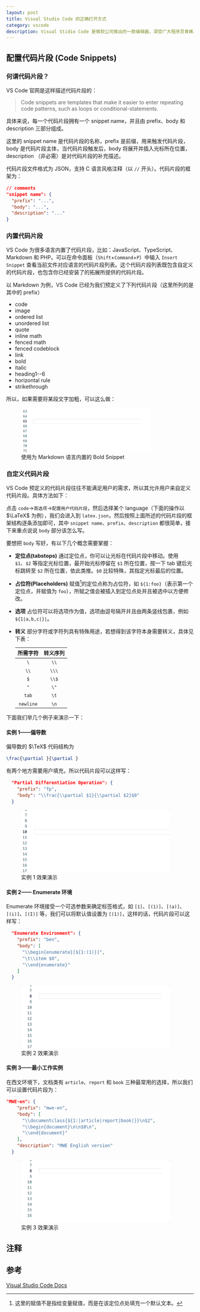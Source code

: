 ```yaml
---
layout: post
title: Visual Studio Code 的正确打开方式
category: vscode
description: Visual Stidio Code 是微软公司推出的一款编辑器，深受广大程序员青睐。这篇博客主要是记录 VS Code 的一些好玩的功能。
---
```


## 配置代码片段 (Code Snippets)

### 何谓代码片段？

VS Code 官网是这样描述代码片段的：
> Code snippets are templates that make it easier to enter repeating code patterns, such as loops or conditional-statements.

具体来说，每一个代码片段拥有一个 snippet name，并且由 prefix、body 和 description 三部分组成。

这里的 snippet name 是代码片段的名称，prefix 是前缀，用来触发代码片段，body 是代码片段主体，当代码片段触发后，body 将展开并插入光标所在位置，description （非必需）是对代码片段的补充描述。

代码片段文件格式为 JSON，支持 C 语言风格注释（以 `//` 开头）。代码片段的框架为：

```json
// comments
"snippet name": {
  "prefix": "...",
  "body": "...",
  "description": "..."
}
```


### 内置代码片段

VS Code 为很多语言内置了代码片段，比如：JavaScript、TypeScript、Markdown 和 PHP。可以在命令面板（`Shift`+`Command`+`P`）中输入 `Insert Snippet` 查看当前文件对应语言的代码片段列表。这个代码片段列表既包含自定义的代码片段，也包含你已经安装了的拓展所提供的代码片段。

以 Markdown 为例，VS Code 已经为我们预定义了下列代码片段（这里所列的是其中的 prefix）

+ code
+ image
+ ordered list
+ unordered list
+ quote
+ inline math
+ fenced math
+ fenced codeblock
+ link
+ bold
+ italic
+ heading1--6
+ horizontal rule
+ strikethrough

所以，如果需要将某段文字加粗，可以这么做：

<figure>
  <img src="/images/vscode/markdown-bold-snippet.gif" alt="bold-snippet" class="invert" style="max-width: 350px;">
  <figcaption markdown="span">使用为 Markdown 语言内置的 Bold Snippet</figcaption>
</figure>



### 自定义代码片段


VS Code 预定义的代码片段往往不能满足用户的需求，所以其允许用户来自定义代码片段。具体方法如下：

点击 `code`→`首选项`→`配置用户代码片段`，然后选择某个 language（下面的操作以 $\LaTeX$ 为例），我们会进入到 `latex.json`，然后按照上面所述的代码片段的框架结构逐条添加即可，其中 `snippet name`、`prefix`、`description` 都很简单，接下来重点说说 `body` 部分该怎么写。

要想把 `body` 写好，有以下几个概念需要掌握：

+ **定位点(tabstops)** 通过定位点，你可以让光标在代码片段中移动。使用 `$1`、`$2` 等指定光标位置，最开始光标停留在 `$1` 所在位置，按一下 tab 键后光标跳转至 `$2` 所在位置，依此类推。`$0` 比较特殊，其指定光标最后的位置。
+ **占位符(Placeholders)** 赋值[^placeholder]的定位点称为占位符，如 `${1:foo}`（表示第一个定位点，并赋值为 `foo`），所赋之值会被插入到定位点处并且被选中以方便修改。
+ **选项** 占位符可以将选项作为值，选项由逗号隔开并且由两条竖线包裹，例如 `${1|a,b,c|}|`。
+ **转义** 部分字符或字符列具有特殊用途，若想得到该字符本身需要转义，具体见下表：

  |所需字符|转义序列|
  |:---:|:---:|
  |`\`|`\\`|
  |`\\`|`\\\`|
  |`$`|`\\$`|
  |`"`|`\"`|
  |`tab`|`\t`|
  |`newline`|`\n`|


[^placeholder]: 这里的赋值不是指给变量赋值，而是在该定位点处填充一个默认文本。

下面我们举几个例子来演示一下：

#### 实例 1——偏导数

偏导数的 $\TeX$ 代码结构为

```latex
\frac{\partial }{\partial }
```
有两个地方需要用户填充，所以代码片段可以这样写：

```json
  "Partial Differentiation Operation": {
    "prefix": "fp",
    "body": "\\frac{\\partial $1}{\\partial $2}$0"
  }
```

<figure>
  <img src="/images/vscode/fp.gif" alt="fp" class="invert" style="max-width: 400px;">
  <figcaption markdown="span">实例 1 效果演示</figcaption>
</figure>


#### 实例 2—— Enumerate 环境

Enumerate 环境接受一个可选参数来确定标签格式，如 `[1]`、`[(1)]`、`[(a)]`、`[(i)]`、`[(I)]` 等，我们可以将默认值设置为 `[(1)]`，这样的话，代码片段可以这样写：

```json
  "Enumerate Environment": {
    "prefix": "ben",
    "body": [
      "\\begin{enumerate}[${1:(1)}]",
      "\t\\item $0",
      "\\end{enumerate}"
    ]
  }
```

<figure>
  <img src="/images/vscode/ben.gif" alt="ben" class="invert" style="max-width: 400px;">
  <figcaption markdown="span">实例 2 效果演示</figcaption>
</figure>

#### 实例 3——最小工作实例

在西文环境下，文档类有 `article`、`report` 和 `book` 三种最常用的选择，所以我们可以设置代码片段为：

```json
"MWE-en": {
    "prefix": "mwe-en",
    "body": [
      "\\documentclass{${1:|article|report|book|}}\n$2",
      "\\begin{document}\n\n$0\n",
      "\\end{document}"
    ],
    "description": "MWE English version"
  }
```

<figure>
  <img src="/images/vscode/mwe.gif" alt="mwe" class="invert" style="max-width: 400px;">
  <figcaption markdown="span">实例 3 效果演示</figcaption>
</figure>




## 注释

<div id="footnotes"></div>

## 参考

[Visual Studio Code Docs](https://code.visualstudio.com/docs)